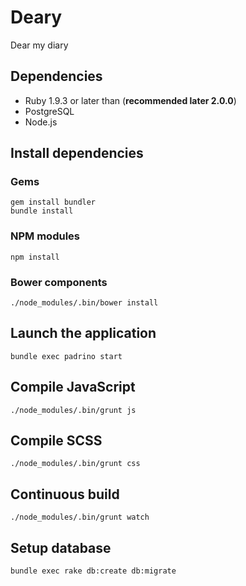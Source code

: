 # Deary

Dear my diary

## Dependencies

 * Ruby 1.9.3 or later than (__recommended later 2.0.0__)
 * PostgreSQL
 * Node.js

## Install dependencies

### Gems

```
gem install bundler
bundle install
```

### NPM modules

```
npm install
```

### Bower components

```
./node_modules/.bin/bower install
```

## Launch the application

```
bundle exec padrino start
```

## Compile JavaScript

```
./node_modules/.bin/grunt js
```

## Compile SCSS

```
./node_modules/.bin/grunt css
```

## Continuous build

```
./node_modules/.bin/grunt watch
```

## Setup database

```
bundle exec rake db:create db:migrate
```
